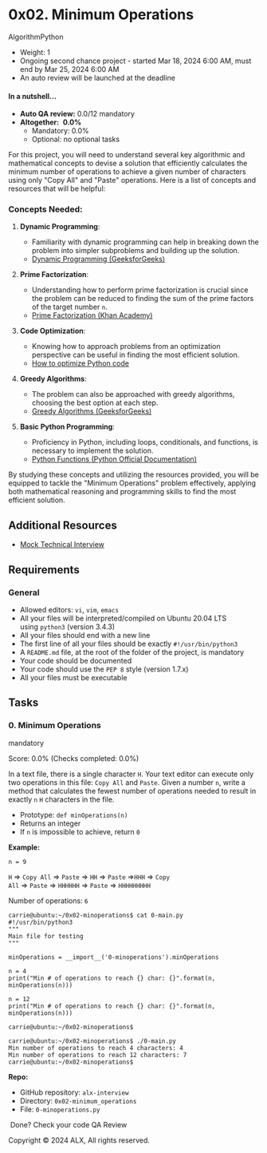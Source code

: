 0x02. Minimum Operations
========================

AlgorithmPython

-   Weight: 1
-   Ongoing second chance project - started Mar 18, 2024 6:00 AM, must end by Mar 25, 2024 6:00 AM
-   An auto review will be launched at the deadline

#### In a nutshell...

-   **Auto QA review:** 0.0/12 mandatory
-   **Altogether:**  **0.0%**
    -   Mandatory: 0.0%
    -   Optional: no optional tasks

For this project, you will need to understand several key algorithmic and mathematical concepts to devise a solution that efficiently calculates the minimum number of operations to achieve a given number of characters using only "Copy All" and "Paste" operations. Here is a list of concepts and resources that will be helpful:

### Concepts Needed:

1.  **Dynamic Programming**:

    -   Familiarity with dynamic programming can help in breaking down the problem into simpler subproblems and building up the solution.
    -   [Dynamic Programming (GeeksforGeeks)](https://intranet.alxswe.com/rltoken/l3JYgicNQw2Ue1Kg9jV80Q "Dynamic Programming (GeeksforGeeks)")
2.  **Prime Factorization**:

    -   Understanding how to perform prime factorization is crucial since the problem can be reduced to finding the sum of the prime factors of the target number `n`.
    -   [Prime Factorization (Khan Academy)](https://intranet.alxswe.com/rltoken/cFcADpVYRCl5pdut-Lemmg "Prime Factorization (Khan Academy)")
3.  **Code Optimization**:

    -   Knowing how to approach problems from an optimization perspective can be useful in finding the most efficient solution.
    -   [How to optimize Python code](https://intranet.alxswe.com/rltoken/98ZF5bRckUKror6pGJQlHQ "How to optimize Python code")
4.  **Greedy Algorithms**:

    -   The problem can also be approached with greedy algorithms, choosing the best option at each step.
    -   [Greedy Algorithms (GeeksforGeeks)](https://intranet.alxswe.com/rltoken/k6-mba0b4nayJi0VqYhKjQ "Greedy Algorithms (GeeksforGeeks)")
5.  **Basic Python Programming**:

    -   Proficiency in Python, including loops, conditionals, and functions, is necessary to implement the solution.
    -   [Python Functions (Python Official Documentation)](https://intranet.alxswe.com/rltoken/ao3SJVl4yY1SfugfVa3anw "Python Functions (Python Official Documentation)")

By studying these concepts and utilizing the resources provided, you will be equipped to tackle the "Minimum Operations" problem effectively, applying both mathematical reasoning and programming skills to find the most efficient solution.

Additional Resources
--------------------

-   [Mock Technical Interview](https://intranet.alxswe.com/rltoken/HX0vuVl1V-9T4vvh8NDCyw "Mock Technical Interview")

Requirements
------------

### General

-   Allowed editors: `vi`, `vim`, `emacs`
-   All your files will be interpreted/compiled on Ubuntu 20.04 LTS using `python3` (version 3.4.3)
-   All your files should end with a new line
-   The first line of all your files should be exactly `#!/usr/bin/python3`
-   A `README.md` file, at the root of the folder of the project, is mandatory
-   Your code should be documented
-   Your code should use the `PEP 8` style (version 1.7.x)
-   All your files must be executable

Tasks
-----

### 0\. Minimum Operations

mandatory

Score: 0.0% (Checks completed: 0.0%)

In a text file, there is a single character `H`. Your text editor can execute only two operations in this file: `Copy All` and `Paste`. Given a number `n`, write a method that calculates the fewest number of operations needed to result in exactly `n` `H` characters in the file.

-   Prototype: `def minOperations(n)`
-   Returns an integer
-   If `n` is impossible to achieve, return `0`

**Example:**

`n = 9`

`H` => `Copy All` => `Paste` => `HH` => `Paste` =>`HHH` => `Copy All` => `Paste` => `HHHHHH` => `Paste` => `HHHHHHHHH`

Number of operations: `6`

```
carrie@ubuntu:~/0x02-minoperations$ cat 0-main.py
#!/usr/bin/python3
"""
Main file for testing
"""

minOperations = __import__('0-minoperations').minOperations

n = 4
print("Min # of operations to reach {} char: {}".format(n, minOperations(n)))

n = 12
print("Min # of operations to reach {} char: {}".format(n, minOperations(n)))

carrie@ubuntu:~/0x02-minoperations$

```

```
carrie@ubuntu:~/0x02-minoperations$ ./0-main.py
Min number of operations to reach 4 characters: 4
Min number of operations to reach 12 characters: 7
carrie@ubuntu:~/0x02-minoperations$

```

**Repo:**

-   GitHub repository: `alx-interview`
-   Directory: `0x02-minimum_operations`
-   File: `0-minoperations.py`

 Done? Check your code QA Review

Copyright © 2024 ALX, All rights reserved.
